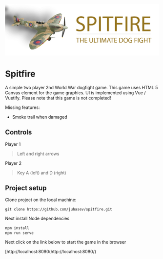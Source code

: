 ![Spitfire](./public/logo.png)

# Spitfire
A simple two player 2nd World War dogfight game. This game uses HTML 5 Canvas element for the game graphics.
UI is implemented using Vue / Vuetify. Please note that this game is not completed!

Missing features:
- Smoke trail when damaged

## Controls
Player 1
> Left and right arrows

Player 2
> Key A (left) and D (right)

## Project setup
Clone project on the local machine:

```
git clone https://github.com/juhasev/spitfire.git
```

Next install Node dependencies
```
npm install
npm run serve
```

Next click on the link below to start the game in the browser

[http://localhost:8080(http://localhost:8080/)

